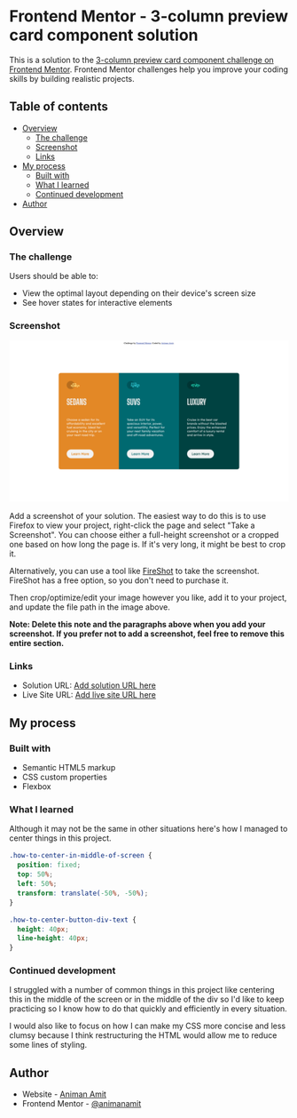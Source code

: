 # Frontend Mentor - 3-column preview card component solution

This is a solution to the [3-column preview card component challenge on Frontend Mentor](https://www.frontendmentor.io/challenges/3column-preview-card-component-pH92eAR2-). Frontend Mentor challenges help you improve your coding skills by building realistic projects.

## Table of contents

- [Overview](#overview)
  - [The challenge](#the-challenge)
  - [Screenshot](#screenshot)
  - [Links](#links)
- [My process](#my-process)
  - [Built with](#built-with)
  - [What I learned](#what-i-learned)
  - [Continued development](#continued-development)
- [Author](#author)

## Overview

### The challenge

Users should be able to:

- View the optimal layout depending on their device's screen size
- See hover states for interactive elements

### Screenshot

![](./screenshot.png)

Add a screenshot of your solution. The easiest way to do this is to use Firefox to view your project, right-click the page and select "Take a Screenshot". You can choose either a full-height screenshot or a cropped one based on how long the page is. If it's very long, it might be best to crop it.

Alternatively, you can use a tool like [FireShot](https://getfireshot.com/) to take the screenshot. FireShot has a free option, so you don't need to purchase it.

Then crop/optimize/edit your image however you like, add it to your project, and update the file path in the image above.

**Note: Delete this note and the paragraphs above when you add your screenshot. If you prefer not to add a screenshot, feel free to remove this entire section.**

### Links

- Solution URL: [Add solution URL here](https://your-solution-url.com)
- Live Site URL: [Add live site URL here](https://your-live-site-url.com)

## My process

### Built with

- Semantic HTML5 markup
- CSS custom properties
- Flexbox

### What I learned

Although it may not be the same in other situations here's how I managed to center things in this project.

```css
.how-to-center-in-middle-of-screen {
  position: fixed;
  top: 50%;
  left: 50%;
  transform: translate(-50%, -50%);
}
```

```css
.how-to-center-button-div-text {
  height: 40px;
  line-height: 40px;
}
```

### Continued development

I struggled with a number of common things in this project like centering this in the middle of the screen or in the middle of the div so I'd like to keep practicing so I know how to do that quickly and efficiently in every situation.

I would also like to focus on how I can make my CSS more concise and less clumsy because I think restructuring the HTML would allow me to reduce some lines of styling.

## Author

- Website - [Animan Amit](https://www.animanamit.dev)
- Frontend Mentor - [@animanamit](https://www.frontendmentor.io/profile/animanamit)
